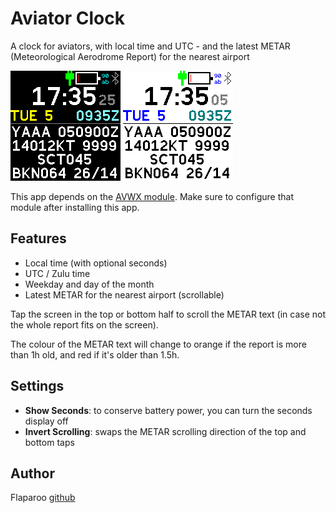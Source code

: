 # Aviator Clock

A clock for aviators, with local time and UTC - and the latest METAR
(Meteorological Aerodrome Report) for the nearest airport

![](screenshot.png)
![](screenshot2.png)

This app depends on the [AVWX module](?id=avwx). Make sure to configure that
module after installing this app.


## Features

- Local time (with optional seconds)
- UTC / Zulu time
- Weekday and day of the month
- Latest METAR for the nearest airport (scrollable)

Tap the screen in the top or bottom half to scroll the METAR text (in case not
the whole report fits on the screen).

The colour of the METAR text will change to orange if the report is more than
1h old, and red if it's older than 1.5h.


## Settings

- **Show Seconds**: to conserve battery power, you can turn the seconds display off
- **Invert Scrolling**: swaps the METAR scrolling direction of the top and bottom taps


## Author

Flaparoo [github](https://github.com/flaparoo)

